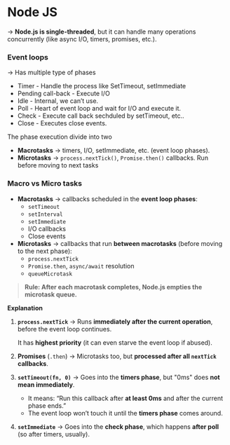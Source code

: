 # Node JS

→ **Node.js is single-threaded**, but it can handle many operations concurrently (like async I/O, timers, promises, etc.).

### Event loops

→ Has multiple type of phases

- Timer - Handle the process like SetTimeout, setImmediate
- Pending call-back - Execute I/O
- Idle - Internal, we can’t use.
- Poll - Heart of event loop and wait for I/O and execute it.
- Check - Execute call back sechduled by setTimeout, etc..
- Close - Executes close events.

The phase execution divide into two

- **Macrotasks** → timers, I/O, setImmediate, etc. (event loop phases).
- **Microtasks** → `process.nextTick()`, `Promise.then()` callbacks. Run before moving to next tasks

### Macro vs Micro tasks

- **Macrotasks** → callbacks scheduled in the **event loop phases**:
    - `setTimeout`
    - `setInterval`
    - `setImmediate`
    - I/O callbacks
    - Close events
- **Microtasks** → callbacks that run **between macrotasks** (before moving to the next phase):
    - `process.nextTick`
    - `Promise.then`, `async/await` resolution
    - `queueMicrotask`

> **Rule: After each macrotask completes, Node.js empties the microtask queue.**
> 

**Explanation**

1. **`process.nextTick`** → Runs **immediately after the current operation**, before the event loop continues.
    
    It has **highest priority** (it can even starve the event loop if abused).
    
2. **Promises** (`.then`) → Microtasks too, but **processed after all `nextTick` callbacks**.
3. **`setTimeout(fn, 0)`** → Goes into the **timers phase**, but "0ms" does **not mean immediately**.
    - It means: “Run this callback after **at least 0ms** and after the current phase ends.”
    - The event loop won’t touch it until the **timers phase** comes around.
4. **`setImmediate`** → Goes into the **check phase**, which happens **after poll** (so after timers, usually).